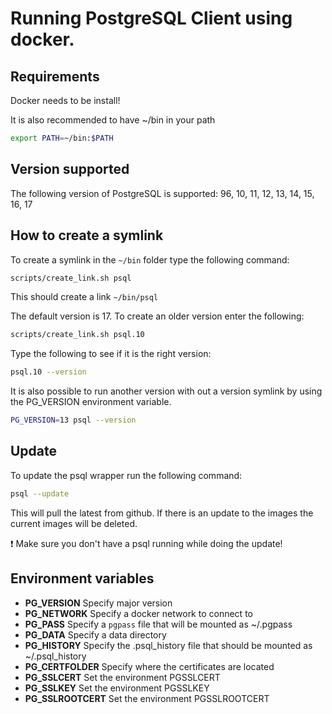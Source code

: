 # Running PostgreSQL Client using docker.

## Requirements

Docker needs to be install!

It is also recommended to have ~/bin in your path

```sh
export PATH=~/bin:$PATH
```

## Version supported

The following version of PostgreSQL is supported: 96, 10, 11, 12, 13, 14, 15, 16, 17

## How to create a symlink

To create a symlink in the `~/bin` folder type the following command:

```sh
scripts/create_link.sh psql
```

This should create a link `~/bin/psql`

The default version is 17. To create an older version enter the following:

```sh
scripts/create_link.sh psql.10
```

Type the following to see if it is the right version:

```sh
psql.10 --version
```

It is also possible to run another version with out a version symlink by using the PG_VERSION environment variable.

```sh
PG_VERSION=13 psql --version
```

## Update

To update the psql wrapper run the following command:

```sh
psql --update
```

This will pull the latest from github. If there is an update to the images the current images will be deleted.

:exclamation: Make sure you don't have a psql running while doing the update!

## Environment variables

- **PG_VERSION** Specify major version
- **PG_NETWORK** Specify a docker network to connect to
- **PG_PASS** Specify a `pgpass` file that will be mounted as ~/.pgpass
- **PG_DATA** Specify a data directory
- **PG_HISTORY** Specify the .psql_history file that should be mounted as ~/.psql_history
- **PG_CERTFOLDER** Specify where the certificates are located
- **PG_SSLCERT** Set the environment PGSSLCERT
- **PG_SSLKEY** Set the environment PGSSLKEY
- **PG_SSLROOTCERT** Set the environment PGSSLROOTCERT
